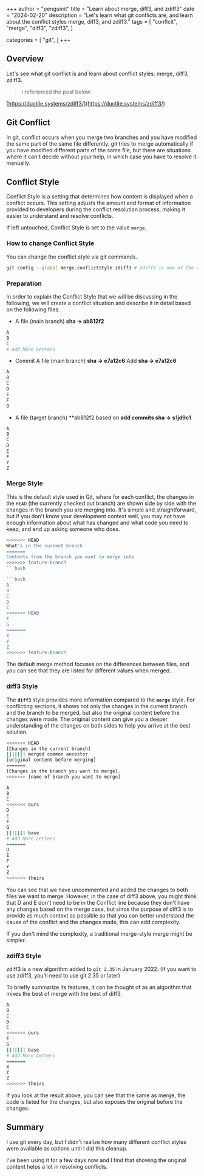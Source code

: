 +++
author = "penguinit"
title = "Learn about merge, diff3, and zdiff3"
date = "2024-02-20"
description = "Let's learn what git conflicts are, and learn about the conflict styles merge, diff3, and zdiff3."
tags = [
"conflcit", "merge", "diff3", "zdiff3",
]

categories = [
"git",
]
+++


## Overview
Let's see what git conflict is and learn about conflict styles: merge, diff3, zdiff3.

> I referenced the post below.

[https://ductile.systems/zdiff3/](https://ductile.systems/zdiff3/)

## Git Conflict

In git, conflict occurs when you merge two branches and you have modified the same part of the same file differently. git tries to merge automatically if you have modified different parts of the same file, but there are situations where it can't decide without your help, in which case you have to resolve it manually.

## Conflict Style

Conflict Style is a setting that determines how content is displayed when a conflict occurs. This setting adjusts the amount and format of information provided to developers during the conflict resolution process, making it easier to understand and resolve conflicts.

If left untouched, Conflict Style is set to the value `merge`.

### How to change Conflict Style

You can change the conflict style via git commands.

```bash
git config --global merge.conflictStyle zdiff3 # zdiff3 is one of the conflict algorithms
```

### Preparation

In order to explain the Conflict Style that we will be discussing in the following, we will create a conflict situation and describe it in detail based on the following files.

- A file (main branch) **sha → ab812f2**

```bash
A
B
C
# Add More Letters
```

- Commit A file (main branch) **sha → e7a12c6** Add **sha → e7a12c6**

```bash
A
B
C
D
E
F
G
```

- A file (target branch) **ab812f2 based on **add commits sha → s1jd9c1**

```bash
A
B
C
D
E
F
Y
Z
```

### Merge Style

This is the default style used in Git, where for each conflict, the changes in the `HEAD` (the currently checked out branch) are shown side by side with the changes in the branch you are merging into.  It's simple and straightforward, but if you don't know your development context well, you may not have enough information about what has changed and what code you need to keep, and end up asking someone who does.

```bash
<<<<<<< HEAD
What's in the current branch
=======
Contents from the branch you want to merge into
>>>>>>> feature-branch
```bash

```bash
A
B
C
D
E
<<<<<<< HEAD
F
G
=======
X
Y
Z
>>>>>>> feature-branch
```

The default merge method focuses on the differences between files, and you can see that they are listed for different values when merged.

### diff3 Style

The **`diff3`** style provides more information compared to the **`merge`** style. For conflicting sections, it shows not only the changes in the current branch and the branch to be merged, but also the original content before the changes were made. The original content can give you a deeper understanding of the changes on both sides to help you arrive at the best solution.

```bash
<<<<<<< HEAD
[Changes in the current branch]
||||||| merged common ancestor
[original content before merging]
=======
[Changes in the branch you want to merge].
>>>>>>> [name of branch you want to merge]
```

```bash
A
B
C
<<<<<<< ours
D
E
F
G
||||||| base
# Add More Letters
=======
D
E
F
Y
Z
>>>>>>> theirs
```

You can see that we have uncommented and added the changes to both files we want to merge. However, in the case of diff3 above, you might think that D and E don't need to be in the Conflict line because they don't have any changes based on the merge case, but since the purpose of diff3 is to provide as much context as possible so that you can better understand the cause of the conflict and the changes made, this can add complexity.

If you don't mind the complexity, a traditional merge-style merge might be simpler.

### zdiff3 Style

zdiff3 is a new algorithm added to `git 2.35` in January 2022. (If you want to use zdiff3, you'll need to use git 2.35 or later)

To briefly summarize its features, it can be thought of as an algorithm that mixes the best of merge with the best of diff3.

```bash
A
B
C
D
E
<<<<<<< ours
F
G
||||||| base
# Add More Letters
=======
X
Y
Z
>>>>>>> theirs
```

If you look at the result above, you can see that the same as merge, the code is listed for the changes, but also exposes the original before the changes.

## Summary

I use git every day, but I didn't realize how many different conflict styles were available as options until I did this cleanup.

I've been using it for a few days now and I find that showing the original content helps a lot in resolving conflicts.